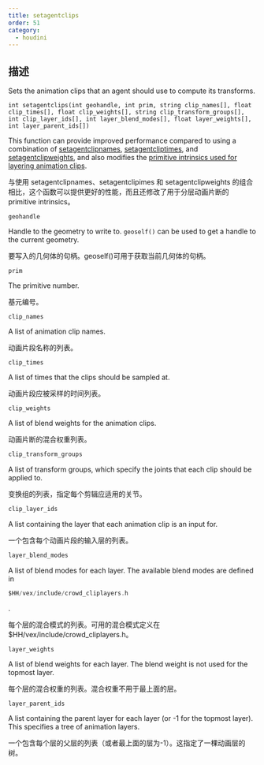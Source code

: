 ```yaml
---
title: setagentclips
order: 51
category:
  - houdini
---
```

    
## 描述

Sets the animation clips that an agent should use to compute its transforms.

`int setagentclips(int geohandle, int prim, string clip_names[], float clip_times[], float clip_weights[], string clip_transform_groups[], int clip_layer_ids[], int layer_blend_modes[], float layer_weights[], int layer_parent_ids[])`

This function can provide improved performance compared to using a combination
of [setagentclipnames](setagentclipnames.html "Sets the current animation
clips for an agent primitive."), [setagentcliptimes](setagentcliptimes.html "Sets the current times for an agent primitive‘sanimation clips."), and
[setagentclipweights](setagentclipweights.html "Sets the blend weights for an
agent primitive‘sanimation clips."), and also modifies the [primitive
intrinsics used for layering animation
clips](../../crowds/agents.html#currentclips).

与使用 setagentclipnames、setagentclipimes 和 setagentclipweights 的组合相比，这个函数可以提供更好的性能，而且还修改了用于分层动画片断的 primitive
intrinsics。

`geohandle`

Handle to the geometry to write to. `geoself()` can be used to get a handle to
the current geometry.

要写入的几何体的句柄。geoself()可用于获取当前几何体的句柄。

`prim`

The primitive number.

基元编号。

`clip_names`

A list of animation clip names.

动画片段名称的列表。

`clip_times`

A list of times that the clips should be sampled at.

动画片段应被采样的时间列表。

`clip_weights`

A list of blend weights for the animation clips.

动画片断的混合权重列表。

```c
clip_transform_groups
```

A list of transform groups, which specify the joints that each clip should be
applied to.

变换组的列表，指定每个剪辑应适用的关节。

```c
clip_layer_ids
```

A list containing the layer that each animation clip is an input for.

一个包含每个动画片段的输入层的列表。

```c
layer_blend_modes
```

A list of blend modes for each layer. The available blend modes are defined in

```c
$HH/vex/include/crowd_cliplayers.h
```

.

每个层的混合模式的列表。可用的混合模式定义在$HH/vex/include/crowd_cliplayers.h。

`layer_weights`

A list of blend weights for each layer. The blend weight is not used for the
topmost layer.

每个层的混合权重的列表。混合权重不用于最上面的层。

```c
layer_parent_ids
```

A list containing the parent layer for each layer (or -1 for the topmost
layer). This specifies a tree of animation layers.

一个包含每个层的父层的列表（或者最上面的层为-1）。这指定了一棵动画层的树。
